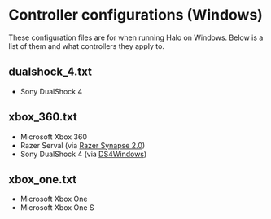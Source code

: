 # Controller configurations (Windows)
These configuration files are for when running Halo on Windows. Below is a list
of them and what controllers they apply to.

## dualshock_4.txt
- Sony DualShock 4

## xbox_360.txt
- Microsoft Xbox 360
- Razer Serval (via [Razer Synapse 2.0](https://www2.razer.com/au-en/synapse-2))
- Sony DualShock 4 (via [DS4Windows](http://ds4windows.com/))

## xbox_one.txt
- Microsoft Xbox One
- Microsoft Xbox One S
